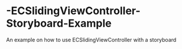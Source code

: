 -ECSlidingViewController-Storyboard-Example
===========================================

An example on how to use ECSlidingViewController with a storyboard
